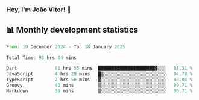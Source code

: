 ### Hey, I'm João Vitor! 👋

<!--
**joaovitorcf97/joaovitorcf97** is a ✨ _special_ ✨ repository because its `README.md` (this file) appears on your GitHub profile.

Here are some ideas to get you started:

- 🔭 I’m currently working on ...
- 🌱 I’m currently learning ...
- 👯 I’m looking to collaborate on ...
- 🤔 I’m looking for help with ...
- 💬 Ask me about ...
- 📫 How to reach me: ...
- 😄 Pronouns: ...
- ⚡ Fun fact: ...
-->
## 📊 Monthly development statistics

<!--START_SECTION:waka-->

```rust
From: 19 December 2024 - To: 18 January 2025

Total Time: 93 hrs 44 mins

Dart              81 hrs 55 mins  █████████████████████▓░░░   87.31 %
JavaScript        4 hrs 29 mins   █▒░░░░░░░░░░░░░░░░░░░░░░░   04.78 %
TypeScript        2 hrs 50 mins   ▓░░░░░░░░░░░░░░░░░░░░░░░░   03.04 %
Groovy            40 mins         ▒░░░░░░░░░░░░░░░░░░░░░░░░   00.71 %
Markdown          39 mins         ▒░░░░░░░░░░░░░░░░░░░░░░░░   00.71 %
```

<!--END_SECTION:waka-->

